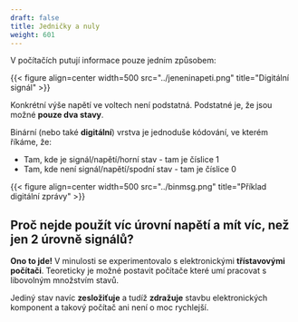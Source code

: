 ```yaml
---
draft: false
title: Jedničky a nuly
weight: 601
---
```


V počítačích putují informace pouze jedním způsobem:

{{< figure align=center width=500 src="../jeneninapeti.png" title="Digitální signál" >}}

Konkrétní výše napětí ve voltech není podstatná. Podstatné je, že jsou možné **pouze dva stavy**.

Binární (nebo také **digitální**) vrstva je jednoduše kódování, ve kterém říkáme, že:

- Tam, kde je signál/napětí/horní stav - tam je číslice 1
- Tam, kde není signál/napětí/spodní stav - tam je číslice 0

{{< figure align=center width=500 src="../binmsg.png" title="Příklad digitální zprávy" >}}

## Proč nejde použít víc úrovní napětí a mít víc, než jen 2 úrovně signálů?

**Ono to jde!** V minulosti se experimentovalo s elektronickými **třístavovými počítači**. Teoreticky je možné postavit počítače které umí pracovat s libovolným množstvím stavů.

Jediný stav navíc **zesložiťuje** a tudíž **zdražuje** stavbu elektronických komponent a takový počítač ani není o moc rychlejší.
